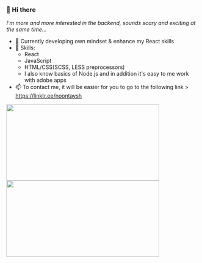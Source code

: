 ### 👋 Hi there 
  *I'm more and more interested in the backend, sounds scary and exciting at the same time...*

* 🌱 Currently developing own mindset & enhance my React skills 
* 🔭 Skills: 
  - React
  - JavaScript 
  - HTML/CSS(SCSS, LESS preprocessors)
  - I also know basics of Node.js and in addition it's easy to me work with adobe apps
* 📫 To contact me, it will be easier for you to go to the following link > https://linktr.ee/noontaysh

<!-- align="center" width=400 -->
<div width=1000 align="center"> 
  
  <img align="left" height=200 width=400 src="https://github-readme-stats.vercel.app/api/top-langs/?username=noontaysh&layout=compact&show_icons=true&count_private=true&line_height=28&hide_border=true&border_radius=4.5&include_all_commits=true&role=OWNER,COLLABORATOR&exclude_repo=github-readme-stats&theme=dark#gh-dark-mode-only" />
  <img align="left" height=200 width=400 src="https://streak-stats.demolab.com?user=noontaysh&theme=dark&hide_border=true#gh-dark-mode-only" />
</div>

